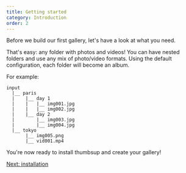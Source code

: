 ```yaml
---
title: Getting started
category: Introduction
order: 2
---
```


Before we build our first gallery, let's have a look at what you need.

That's easy: any folder with photos and videos!
You can have nested folders and use any mix of photo/video formats.
Using the default configuration, each folder will become an album.

For example:

```
input
  |__ paris
  |    |__ day 1
  |    |   |__ img001.jpg
  |    |   |__ img002.jpg
  |    |__ day 2
  |        |__ img003.jpg
  |        |__ img004.jpg
  |__ tokyo
       |__ img005.png
       |__ vid001.mp4
```

You're now ready to install thumbsup and create your gallery!

<a href="../../2-installation/options">Next: installation</a>
